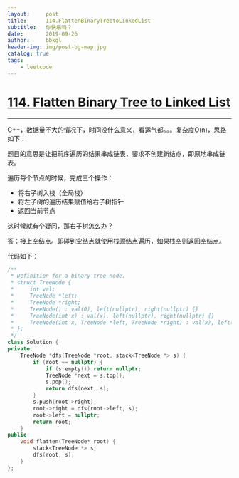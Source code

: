 ```yaml
---
layout:     post
title:      114.FlattenBinaryTreetoLinkedList
subtitle:   你快乐吗？
date:       2019-09-26
author:     bbkgl
header-img: img/post-bg-map.jpg
catalog: true
tags:
    - leetcode
---
```


# [114. Flatten Binary Tree to Linked List](https://leetcode-cn.com/problems/flatten-binary-tree-to-linked-list/)

---

C++，数据量不大的情况下，时间没什么意义，看运气都。。。复杂度O(n)，思路如下：

题目的意思是让把前序遍历的结果串成链表，要求不创建新结点，即原地串成链表。

遍历每个节点的时候，完成三个操作：

- 将右子树入栈（全局栈）
- 将左子树的遍历结果赋值给右子树指针
- 返回当前节点

这时候就有个疑问，那右子树怎么办？

答：接上空结点。即碰到空结点就使用栈顶结点遍历，如果栈空则返回空结点。

代码如下：

```cpp
/**
 * Definition for a binary tree node.
 * struct TreeNode {
 *     int val;
 *     TreeNode *left;
 *     TreeNode *right;
 *     TreeNode() : val(0), left(nullptr), right(nullptr) {}
 *     TreeNode(int x) : val(x), left(nullptr), right(nullptr) {}
 *     TreeNode(int x, TreeNode *left, TreeNode *right) : val(x), left(left), right(right) {}
 * };
 */
class Solution {
private:
    TreeNode *dfs(TreeNode *root, stack<TreeNode *> s) {
        if (root == nullptr) {
            if (s.empty()) return nullptr;
            TreeNode *next = s.top();
            s.pop();
            return dfs(next, s);
        }
        s.push(root->right);
        root->right = dfs(root->left, s);
        root->left = nullptr;
        return root;
    }
public:
    void flatten(TreeNode* root) {
        stack<TreeNode *> s;
        dfs(root, s);
    }
};
```






